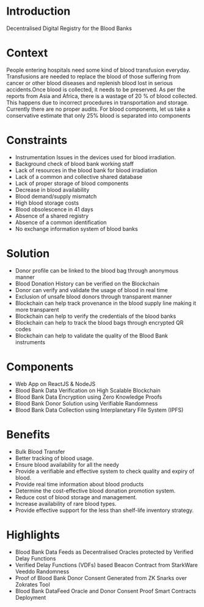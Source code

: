 # Introduction
Decentralised Digital Registry for the Blood Banks

# Context

People entering hospitals need some kind of blood transfusion everyday. Transfusions are needed to replace the blood of those suffering from cancer or other blood diseases and replenish blood lost in serious accidents.Once blood is collected, it needs to be preserved. As per the reports from Asia and Africa, there is a wastage of 20 % of blood collected. This happens due to incorrect procedures in transportation and storage. Currently there are no proper audits. For blood components, let us take a conservative estimate that only 25% blood is separated into components

# Constraints
- Instrumentation Issues in the devices used for blood irradiation.
- Background check of blood bank working staff
- Lack of resources in the blood bank for blood irradiation
- Lack of a common and collective shared database
- Lack of proper storage of blood components
- Decrease in blood availability
- Blood demand/supply mismatch
- High blood storage costs
- Blood obsolescence in 41 days
- Absence of a shared registry 
- Absence of a  common identification
- No exchange information system of blood banks

# Solution
- Donor profile can be linked to the blood bag through anonymous manner
- Blood Donation History can be verified on the Blockchain
- Donor can verify and validate the usage of blood in real time
- Exclusion of unsafe blood donors through transparent manner
- Blockchain can help track provenance in the blood supply line making it more transparent
- Blockchain can help to verify the credentials of the blood banks
- Blockchain can help to track the blood bags through encrypted QR codes
- Blockchain can help to validate the quality of the Blood Bank instruments

# Components
- Web App on ReactJS & NodeJS
- Blood Bank Data Verification on High Scalable Blockchain
- Blood Bank Data Encryption using Zero Knowledge Proofs 
- Blood Bank Donor Solution using Verifiable Randomness
- Blood Bank Data Collection using Interplanetary File System (IPFS)

# Benefits
- Bulk Blood Transfer 
- Better tracking of blood usage.
- Ensure blood availability for all the needy
- Provide a verifiable and effective system to check quality and expiry of blood.
- Provide real time information about blood products 
- Determine the cost-effective blood donation promotion system.
- Reduce cost of blood storage and management.
- Increase availability of rare blood types.
- Provide effective support for the less than shelf-life inventory strategy.

# Highlights
* Blood Bank Data Feeds as Decentralised Oracles protected by Verified Delay Functions
* Verified Delay Functions (VDFs) based Beacon Contract from StarkWare Veeddo Randomness
* Proof of Blood Bank Donor Consent Generated from ZK Snarks over Zokrates Tool
* Blood Bank DataFeed Oracle and Donor Consent Proof Smart Contracts Deployment
